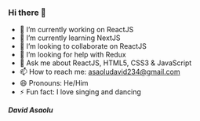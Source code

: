### Hi there 👋



- 🔭 I’m currently working on ReactJS
- 🌱 I’m currently learning  NextJS
- 👯 I’m looking to collaborate on  ReactJS
- 🤔 I’m looking for help with Redux
- 💬 Ask me about ReactJS, HTML5, CSS3 & JavaScript
- 📫 How to reach me: asaoludavid234@gmail.com
- 😄 Pronouns: He/Him
- ⚡ Fun fact: I love singing and dancing

***David Asaolu***
